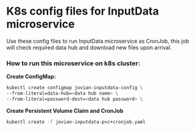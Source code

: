 # K8s config files for InputData microservice
Use these config files to run InputData microservice as CronJob, this job will 
check required data hub and download new files upon arrival.

### How to run this microservice on k8s cluster:
**Create ConfigMap:**
```bash
kubectl create configmap jovian-inputdata-config \
--from-literal=data-hub=<data hub name> \
--from-literal=password-dest=<data hub password> \
```

**Create Persistent Volume Claim and CronJob**
```bash
kubectl create -f jovian-inputdata-pvc+cronjob.yaml
```